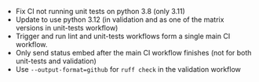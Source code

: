 - Fix CI not running unit tests on python 3.8 (only 3.11)
- Update to use python 3.12 (in validation and as one of the matrix versions in unit-tests workflow)
- Trigger and run lint and unit-tests workflows form a single main CI workflow.
- Only send status embed after the main CI workflow finishes (not for both unit-tests and validation)
- Use `--output-format=github` for `ruff check` in the validation workflow
